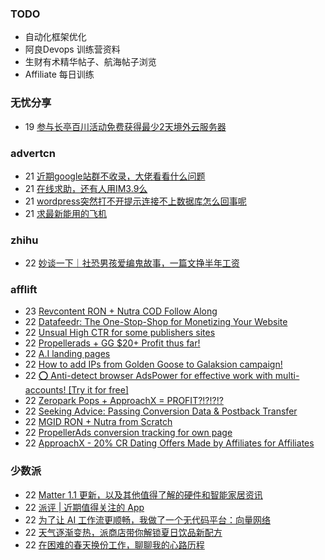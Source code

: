 ### TODO
-  自动化框架优化
-  阿良Devops 训练营资料
-  生财有术精华帖子、航海帖子浏览
-  Affiliate 每日训练

### 无忧分享
<!-- ruyo:START -->
-  19 [参与长亭百川活动免费获得最少2天境外云服务器](https://51.ruyo.net/18392.html)<!-- ruyo:END -->

### advertcn
<!-- advertcn:START -->
-  21 [近期google站群不收录，大佬看看什么问题](https://www.advertcn.com/forum.php?mod=viewthread&tid=110481)
-  21 [在线求助，还有人用IM3.9么](https://www.advertcn.com/forum.php?mod=viewthread&tid=110477)
-  21 [wordpress突然打不开提示连接不上数据库怎么回事呢](https://www.advertcn.com/forum.php?mod=viewthread&tid=110475)
-  21 [求最新能用的飞机](https://www.advertcn.com/forum.php?mod=viewthread&tid=110474)<!-- advertcn:END -->

### zhihu
<!-- zhihu:START -->
-  22 [妙谈一下｜社恐男孩爱编鬼故事，一篇文挣半年工资](http://zhuanlan.zhihu.com/p/630620845?utm_campaign=rss&utm_medium=rss&utm_source=rss&utm_content=title)<!-- zhihu:END -->

### afflift
<!-- afflift:START -->
-  23 [Revcontent RON + Nutra COD Follow Along](https://afflift.com/f/threads/revcontent-ron-nutra-cod-follow-along.10896/)
-  22 [Datafeedr: The One-Stop-Shop for Monetizing Your Website](https://afflift.com/f/threads/datafeedr-the-one-stop-shop-for-monetizing-your-website.10853/)
-  22 [Unsual High CTR for some publishers sites](https://afflift.com/f/threads/unsual-high-ctr-for-some-publishers-sites.10978/)
-  22 [Propellerads + GG $20+ Profit thus far!](https://afflift.com/f/threads/propellerads-gg-20-profit-thus-far.10969/)
-  22 [A.I landing pages](https://afflift.com/f/threads/a-i-landing-pages.10982/)
-  22 [How to add IPs from Golden Goose to Galaksion campaign!](https://afflift.com/f/threads/how-to-add-ips-from-golden-goose-to-galaksion-campaign.10985/)
-  22 [⭕ Anti-detect browser AdsPower for effective work with multi-accounts! [Try it for free]](https://afflift.com/f/threads/%E2%AD%95-anti-detect-browser-adspower-for-effective-work-with-multi-accounts-try-it-for-free.8805/)
-  22 [Zeropark Pops + ApproachX = PROFIT?!?!?!?](https://afflift.com/f/threads/zeropark-pops-approachx-profit.10973/)
-  22 [Seeking Advice: Passing Conversion Data &amp; Postback Transfer](https://afflift.com/f/threads/seeking-advice-passing-conversion-data-postback-transfer.10981/)
-  22 [MGID RON + Nutra from Scratch](https://afflift.com/f/threads/mgid-ron-nutra-from-scratch.10949/)
-  22 [PropellerAds conversion tracking for own page](https://afflift.com/f/threads/propellerads-conversion-tracking-for-own-page.10939/)
-  22 [ApproachX - 20% CR Dating Offers Made by Affiliates for Affiliates](https://afflift.com/f/threads/approachx-20-cr-dating-offers-made-by-affiliates-for-affiliates.9381/)<!-- afflift:END -->

### 少数派
<!-- sspai:START -->
-  22 [Matter 1.1 更新，以及其他值得了解的硬件和智能家居资讯](https://sspai.com/prime/story/zouzhe-230522)
-  22 [派评 | 近期值得关注的 App](https://sspai.com/post/79940)
-  22 [为了让 AI 工作流更顺畅，我做了一个无代码平台：向量网络](https://sspai.com/post/79916)
-  22 [天气逐渐变热，派商店带你解锁夏日饮品新配方](https://sspai.com/post/79882)
-  22 [在困难的春天换份工作，聊聊我的心路历程](https://sspai.com/post/79877)<!-- sspai:END -->
